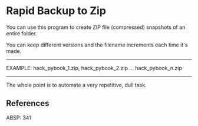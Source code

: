 # Rapid Backup to Zip

You can use this program to create ZIP file (compressed) snapshots of an entire folder.

You can keep different versions and the filename increments each time it's made.  

--------------------------------

EXAMPLE:  hack_pybook_1.zip, hack_pybook_2.zip ... hack_pybook_n.zip

--------------------------------

The whole point is to automate a very repetitive, dull task.

## References

ABSP:  341